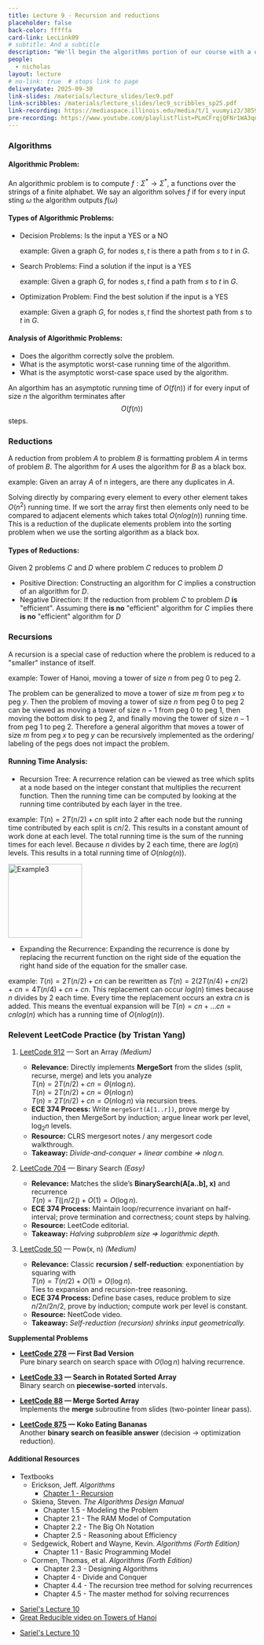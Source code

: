 ```yaml
---
title: Lecture 9 - Recursion and reductions
placeholder: false
back-color: fffffa
card-link: LecLink09
# subtitle: And a subtitle
description: "We'll begin the algorithms portion of our course with a quick recap of the most fundamental algorithmic technique: recursion. We'll also briefly go over solving recurrences. "
people:
  - nicholas
layout: lecture
# no-link: true  # stops link to page 
deliverydate: 2025-09-30
link-slides: /materials/lecture_slides/lec9.pdf
link-scribbles: /materials/lecture_slides/lec9_scribbles_sp25.pdf
link-recording: https://mediaspace.illinois.edu/media/t/1_vuumyiz3/385953912
pre-recording: https://www.youtube.com/playlist?list=PLmCFrqjQFNr1WA3qnzZU7viSjYaoOR1Ro
---
```


### Algorithms
#### **Algorithmic Problem**:
An algorithmic problem is to compute $f: \Sigma^\ast \rightarrow \Sigma^\ast$, a functions over the strings of a finite alphabet. We say an algorithm solves $f$ if for every input sting $\omega$ the algorithm outputs $f(\omega)$

#### **Types of Algorithmic Problems**:
- Decision Problems: Is the input a YES or a NO

    example: Given a graph $G$, for nodes $s,t$ is there a path from $s$ to $t$ in $G$.
- Search Problems: Find a solution if the input is a YES

    example: Given a graph $G$, for nodes $s,t$ find a path from $s$ to $t$ in $G$.
- Optimization Problem: Find the best solution if the input is a YES

    example: Given a graph $G$, for nodes $s,t$ find the shortest path from $s$ to $t$ in $G$.

#### **Analysis of Algorithmic Problems**:
- Does the algorithm correctly solve the problem.
- What is the asymptotic worst-case running time of the algorithm.
- What is the asymptotic worst-case space used by the algorithm.

An algorthim has an asymptotic running time of $O(f(n))$ if for every input of size $n$ the algorithm terminates after $$O(f(n))$$ steps.

### Reductions
A reduction from problem $A$ to problem $B$ is formatting problem $A$ in terms of problem $B$. The algorithm for $A$ uses the algorithm for $B$ as a black box.

example: Given an array $A$ of n integers, are there any duplicates in $A$.

Solving directly by comparing every element to every other element takes $O(n^2)$ running time. If we sort the array first then elements only need to be compared to adjacent elements which takes total $O(n log(n))$ running time. This is a reduction of the duplicate elements problem into the sorting problem when we use the sorting algorithm as a black box.

#### **Types of Reductions**:
Given 2 problems $C$ and $D$ where problem $C$ reduces to problem $D$
- Positive Direction: Constructing an algorithm for $C$ implies a construction of an  algorithm for $D$. 
- Negative Direction: If the reduction from problem $C$ to problem $D$ **is** "efficient". Assuming there **is no** "efficient" algorithm for $C$ implies there **is no** "efficient" algorithm for $D$


### Recursions
A recursion is a special case of reduction where the problem is reduced to a "smaller" instance of itself.

example: Tower of Hanoi, moving a tower of size $n$ from peg $0$ to peg $2$.

The problem can be generalized to move a tower of size $m$ from peg $x$ to peg $y$. Then the problem of moving a tower of size $n$ from peg 0 to peg 2 can be viewed as moving a tower of size $n-1$ from peg 0 to peg 1, then moving the bottom disk to peg 2, and finally moving the tower of size $n-1$ from peg 1 to peg 2. Therefore a general algorithm that moves a tower of size $m$ from peg $x$ to peg $y$ can be recursively implemented as the ordering/ labeling of the pegs does not impact the problem.

#### **Running Time Analysis**:
- Recursion Tree: A recurrence relation can be viewed as tree which splits at a node based on the integer constant that multiplies the recurrent function. Then the running time can be computed by looking at the running time contributed by each layer in the tree.

example: $T(n) = 2T(n/2)+cn$ split into 2 after each node but the running time contributed by each split is $cn/2$. This results in a constant amount of work done at each level. The total running time is the sum of the running times for each level. Because $n$ divides by 2 each time, there are $log(n)$ levels. This results in a total running time of $O(nlog(n))$.

<img src="/img/lectures/Lec10/lec10_fig1.PNG" alt="Example3" style="height: 150px;">

- Expanding the Recurrence: Expanding the recurrence is done by replacing the recurrent function on the right side of the equation the right hand side of the equation for the smaller case.

example: $T(n) = 2T(n/2) + cn$ can be rewritten as $T(n) = 2(2T(n/4)+cn/2)+cn = 4T(n/4)+cn+cn$. This replacement can occur $log(n)$ times because $n$ divides by 2 each time. Every time the replacement occurs an extra $cn$ is added. This means the eventual expansion will be $T(n) = cn+...cn = cnlog(n)$ which has a running time of $O(nlog(n))$.

### Relevent LeetCode Practice (by Tristan Yang)

1. [LeetCode 912](https://leetcode.com/problems/sort-an-array/) — Sort an Array *(Medium)*
    - **Relevance:** Directly implements **MergeSort** from the slides (split, recurse, merge) and lets you analyze  
      $T(n) = 2T(n/2) + cn = \Theta(n \log n)$.  
      $T(n) = 2T(n/2) + cn = \Theta(n \log n)$  
      $T(n) = 2T(n/2) + cn = O(n \log n)$ via recursion trees.
    - **ECE 374 Process:** Write `mergeSort(A[1..r])`, prove merge by induction, then MergeSort by induction; argue linear work per level, $\log_2 n$ levels.  
    - **Resource:** CLRS mergesort notes / any mergesort code walkthrough.  
    - **Takeaway:** *Divide-and-conquer + linear combine ⇒ $n \log n$.*

2. [LeetCode 704](https://leetcode.com/problems/binary-search) — Binary Search *(Easy)*
    - **Relevance:** Matches the slide’s **BinarySearch(A[a..b], x)** and recurrence  
      $T(n) = T(\lfloor n/2 \rfloor) + O(1) = O(\log n)$.  
    - **ECE 374 Process:** Maintain loop/recurrence invariant on half-interval; prove termination and correctness; count steps by halving.  
    - **Resource:** LeetCode editorial.  
    - **Takeaway:** *Halving subproblem size ⇒ logarithmic depth.*

3. [LeetCode 50](https://leetcode.com/problems/powx-n/) — Pow(x, n) *(Medium)*
    - **Relevance:** Classic **recursion / self-reduction**: exponentiation by squaring with  
      $T(n) = T(n/2) + O(1) = O(\log n)$.  
      Ties to expansion and recursion-tree reasoning.  
    - **ECE 374 Process:** Define base cases, reduce problem to size $n/2n/2n/2$, prove by induction; compute work per level is constant.  
    - **Resource:** NeetCode video.  
    - **Takeaway:** *Self-reduction (recursion) shrinks input geometrically.*

**Supplemental Problems**

- **[LeetCode 278](https://leetcode.com/problems/first-bad-version/) — First Bad Version**  
  Pure binary search on search space with $O(\log n)$ halving recurrence.

- **[LeetCode 33](https://leetcode.com/problems/search-in-rotated-sorted-array/) — Search in Rotated Sorted Array**  
  Binary search on **piecewise-sorted** intervals.

- **[LeetCode 88](https://leetcode.com/problems/merge-sorted-array/) — Merge Sorted Array**  
  Implements the **merge** subroutine from slides (two-pointer linear pass).

- **[LeetCode 875](https://leetcode.com/problems/koko-eating-bananas/) — Koko Eating Bananas**  
  Another **binary search on feasible answer** (decision → optimization reduction).





<h4>Additional Resources</h4>

* Textbooks 
  * Erickson, Jeff. *Algorithms* 
	* [Chapter 1 - Recursion](https://jeffe.cs.illinois.edu/teaching/algorithms/book/03-dynprog.pdf)
  * Skiena, Steven. *The Algorithms Design Manual*
    * Chapter 1.5 - Modeling the Problem
    * Chapter 2.1 - The RAM Model of Computation
    * Chapter 2.2 - The Big Oh Notation
    * Chapter 2.5 - Reasoning about Efficiency
  * Sedgewick, Robert and Wayne, Kevin. *Algorithms (Forth Edition)*
    * Chapter 1.1 - Basic Programming Model
  * Cormen, Thomas, et al. *Algorithms (Forth Edition)*
    * Chapter 2.3 - Designing Algorithms
    * Chapter 4 - Divide and Conquer 
    * Chapter 4.4 - The recursion tree method for solving recurrences
    * Chapter 4.5 - The master method for solving recurrences

- [Sariel's Lecture 10](https://courses.engr.illinois.edu/cs374/fa2020/lec_prerec/) 
- [Great Reducible video on Towers of Hanoi](https://www.youtube.com/watch?v=rf6uf3jNjbo)
* [Sariel's Lecture 10](https://www.youtube.com/watch?v=vBl8JSdKrvw&list=PLaEwgrahG-LpCO04ip9-KfGIYSr1YGbwE&pp=iAQB)













